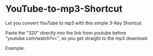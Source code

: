 # YouTube-to-mp3-Shortcut
Let you convert YouTube to mp3 with this simple 3-Key Shortcut.

Paste the "320" directly into the link from youtube before "youtube.com/watch?v=", so you get straight to the mp3 download.

Example:
